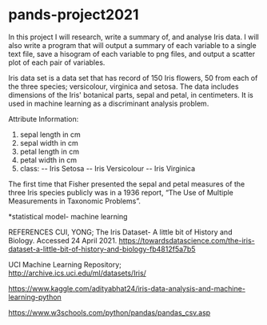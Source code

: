 # pands-project2021
In this project I will research, write a summary of, and analyse Iris data. I will also write a program that will output a summary of each variable to a single text file, save a hisogram of each variable to png files, and output a scatter plot of each pair of variables.

Iris data set is a data set that has record of 150 Iris flowers, 50 from each of the three species; versicolour, virginica and setosa. The data includes dimensions of the Iris' botanical parts, sepal and petal, in centimeters. It is used in machine learning as a discriminant analysis problem. 

Attribute Information:

1. sepal length in cm
2. sepal width in cm
3. petal length in cm
4. petal width in cm
5. class: -- Iris Setosa -- Iris Versicolour -- Iris Virginica

The first time that Fisher presented the sepal and petal measures of the three Iris species publicly was in a 1936 report, “The Use of Multiple Measurements in Taxonomic Problems”.

*statistical model- machine learning




REFERENCES
CUI, YONG; The Iris Dataset- A little bit of History and Biology. Accessed 24 April 2021. https://towardsdatascience.com/the-iris-dataset-a-little-bit-of-history-and-biology-fb4812f5a7b5

UCI Machine Learning Repository; http://archive.ics.uci.edu/ml/datasets/Iris/

https://www.kaggle.com/adityabhat24/iris-data-analysis-and-machine-learning-python

https://www.w3schools.com/python/pandas/pandas_csv.asp

